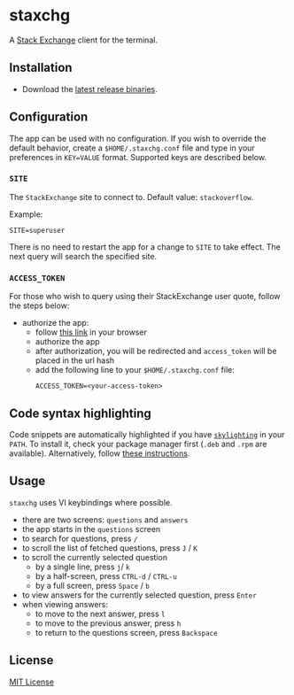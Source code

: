 # staxchg

A [Stack Exchange](https://stackexchange.com) client for the terminal.

## Installation

* Download the [latest release binaries](https://github.com/eureton/staxchg/releases/tag/v0.1.1).

## Configuration

The app can be used with no configuration. If you wish to override the default behavior, create a `$HOME/.staxchg.conf` file and type in your preferences in `KEY=VALUE` format. Supported keys are described below.

### `SITE`

The `StackExchange` site to connect to. Default value: `stackoverflow`.

Example:

  ```
  SITE=superuser
  ```

There is no need to restart the app for a change to `SITE` to take effect. The next query will search the specified site.

### `ACCESS_TOKEN`

For those who wish to query using their StackExchange user quote, follow the steps below:
* authorize the app:
  * follow [this link](https://stackoverflow.com/oauth/dialog?client_id=19510&scope=no_expiry&redirect_uri=https://stackoverflow.com/oauth/login_success) in your browser
  * authorize the app
  * after authorization, you will be redirected and `access_token` will be placed in the url hash
  * add the following line to your `$HOME/.staxchg.conf` file:
    ```
    ACCESS_TOKEN=<your-access-token>
    ```

## Code syntax highlighting

Code snippets are automatically highlighted if you have [`skylighting`](https://github.com/jgm/skylighting) in your `PATH`. To install it, check your package manager first (`.deb` and `.rpm` are available). Alternatively, follow [these instructions](https://github.com/jgm/skylighting#installing).

## Usage

`staxchg` uses VI keybindings where possible.

* there are two screens: `questions` and `answers`
* the app starts in the `questions` screen
* to search for questions, press `/`
* to scroll the list of fetched questions, press `J` / `K`
* to scroll the currently selected question
  * by a single line, press `j`/ `k`
  * by a half-screen, press `CTRL-d` / `CTRL-u`
  * by a full screen, press `Space` / `b`
* to view answers for the currently selected question, press `Enter`
* when viewing answers:
  * to move to the next answer, press `l`
  * to move to the previous answer, press `h`
  * to return to the questions screen, press `Backspace`

## License

[MIT License](https://github.com/eureton/staxchg/blob/master/LICENSE)
